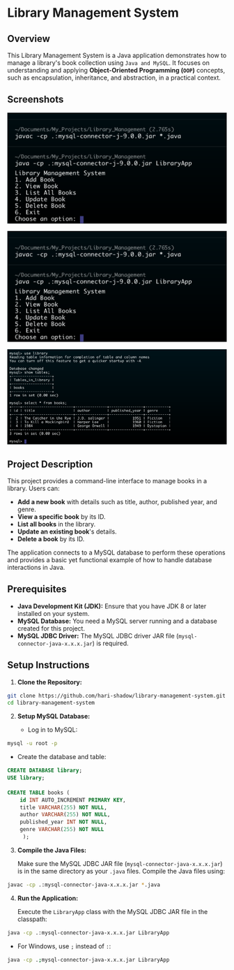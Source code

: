 # Library Management System

## Overview

This Library Management System is a Java application demonstrates how to manage a library's book collection using `Java and MySQL`. It focuses on understanding and applying **Object-Oriented Programming (`OOP`)** concepts, such as encapsulation, inheritance, and abstraction, in a practical context.

## Screenshots
![output1](screenshots/output1.png)

![output2](screenshots/output1.png)

![sql_output1](screenshots/sqloutput1.png)

## Project Description

This project provides a command-line interface to manage books in a library. Users can:

- **Add a new book** with details such as title, author, published year, and genre.
- **View a specific book** by its ID.
- **List all books** in the library.
- **Update an existing book**'s details.
- **Delete a book** by its ID.

The application connects to a MySQL database to perform these operations and provides a basic yet functional example of how to handle database interactions in Java.

## Prerequisites

- **Java Development Kit (JDK):** Ensure that you have JDK 8 or later installed on your system.
- **MySQL Database:** You need a MySQL server running and a database created for this project.
- **MySQL JDBC Driver:** The MySQL JDBC driver JAR file (`mysql-connector-java-x.x.x.jar`) is required.

## Setup Instructions

1. **Clone the Repository:**

```bash
git clone https://github.com/hari-shadow/library-management-system.git
cd library-management-system
```

2. **Setup MySQL Database:**

   - Log in to MySQL:
```bash
mysql -u root -p
```
   - Create the database and table:
```sql
CREATE DATABASE library;
USE library;

CREATE TABLE books (
	id INT AUTO_INCREMENT PRIMARY KEY,
	title VARCHAR(255) NOT NULL,
	author VARCHAR(255) NOT NULL,
    published_year INT NOT NULL,
    genre VARCHAR(255) NOT NULL
     );
```

3. **Compile the Java Files:**

   Make sure the MySQL JDBC JAR file (`mysql-connector-java-x.x.x.jar`) is in the same directory as your `.java` files. Compile the Java files using:

```bash
javac -cp .:mysql-connector-java-x.x.x.jar *.java
```

4. **Run the Application:**

   Execute the `LibraryApp` class with the MySQL JDBC JAR file in the classpath:

```bash
java -cp .:mysql-connector-java-x.x.x.jar LibraryApp
```

   - For Windows, use `;` instead of `:`:

```bash
java -cp .;mysql-connector-java-x.x.x.jar LibraryApp
```

